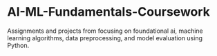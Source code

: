 # AI-ML-Fundamentals-Coursework
Assignments and projects from focusing on foundational ai, machine learning algorithms, data preprocessing, and model evaluation using Python.
